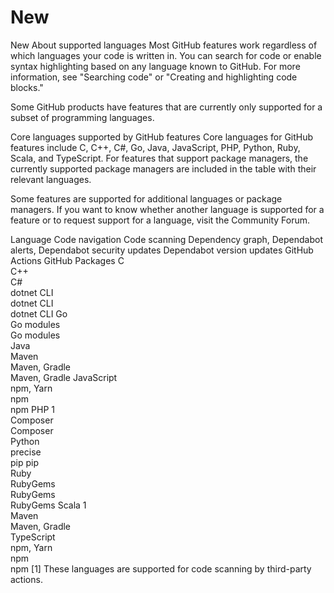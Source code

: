 # New
New
About supported languages
Most GitHub features work regardless of which languages your code is written in. You can search for code or enable syntax highlighting based on any language known to GitHub. For more information, see "Searching code" or "Creating and highlighting code blocks."

Some GitHub products have features that are currently only supported for a subset of programming languages.

Core languages supported by GitHub features
Core languages for GitHub features include C, C++, C#, Go, Java, JavaScript, PHP, Python, Ruby, Scala, and TypeScript. For features that support package managers, the currently supported package managers are included in the table with their relevant languages.

Some features are supported for additional languages or package managers. If you want to know whether another language is supported for a feature or to request support for a language, visit the Community Forum.

Language	Code navigation	Code scanning	Dependency graph, Dependabot alerts, Dependabot security updates	Dependabot version updates	GitHub Actions	GitHub Packages
C						
C++						
C#			
dotnet CLI	
dotnet CLI		
dotnet CLI
Go			
Go modules	
Go modules		
Java			
Maven	
Maven, Gradle		
Maven, Gradle
JavaScript			
npm, Yarn	
npm		
npm
PHP		1	
Composer	
Composer		
Python	
precise		
pip	
pip		
Ruby			
RubyGems	
RubyGems		
RubyGems
Scala		1	
Maven	
Maven, Gradle		
TypeScript			
npm, Yarn	
npm		
npm
[1] These languages are supported for code scanning by third-party actions.
